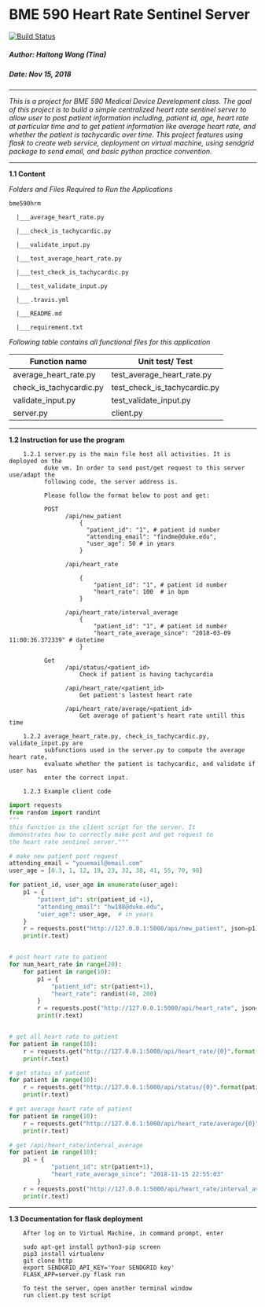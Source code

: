 # BME 590 Heart Rate Sentinel Server

[![Build Status](https://travis-ci.com/TinaHaitongWang/heart_rate_sentinel_server.svg?branch=master)](https://travis-ci.com/TinaHaitongWang/heart_rate_sentinel_server)

##### Author: Haitong Wang (Tina)
##### Date: Nov 15, 2018 

----

_This is a project for BME 590 Medical Device Development class. The goal of this 
project is to build a simple centralized heart rate sentinel server to allow user to post patient information 
including, patient id, age, heart rate at particular time and to get patient 
information like average heart rate, and whether the patient is tachycardic over time. This 
project features using flask to create web service, deployment on virtual machine, using sendgrid package to
send email, and basic python practice convention._

-----

**1.1 Content**

_Folders and Files Required to Run the Applications_

`bme590hrm` 
    
      |___average_heart_rate.py
 
      |___check_is_tachycardic.py 
  
      |___validate_input.py

      |___test_average_heart_rate.py
 
      |___test_check_is_tachycardic.py 
  
      |___test_validate_input.py      
      
      |___.travis.yml
      
      |___README.md
      
      |___requirement.txt
      
_Following table contains all functional files for this application_

 | Function name                             | Unit test/ Test                      |
 |-------------------------------------------|--------------------------------------|
 | average_heart_rate.py                     | test_average_heart_rate.py           |
 | check_is_tachycardic.py                   | test_check_is_tachycardic.py         |
 | validate_input.py                         | test_validate_input.py               |
 | server.py                                 | client.py                            |  
---

**1.2 Instruction for use the program**
        
        1.2.1 server.py is the main file host all activities. It is deployed on the 
              duke vm. In order to send post/get request to this server use/adapt the 
              following code, the server address is. 
              
              Please follow the format below to post and get: 
              
              POST  
                    /api/new_patient 
                        {
                          "patient_id": "1", # patient id number 
                          "attending_email": "findme@duke.edu", 
                          "user_age": 50 # in years
                        }
                    
                    /api/heart_rate
                    
                        {
                            "patient_id": "1", # patient id number 
                            "heart_rate": 100  # in bpm
                        }
                    
                    /api/heart_rate/interval_average
                        {
                            "patient_id": "1", # patient id number
                            "heart_rate_average_since": "2018-03-09 11:00:36.372339" # datetime
                        }
               
              Get 
                    /api/status/<patient_id>
                        Check if patient is having tachycardia
                    
                    /api/heart_rate/<patient_id>
                        Get patient's lastest heart rate 
                    
                    /api/heart_rate/average/<patient_id>
                        Get average of patient's heart rate untill this time
                               
        1.2.2 average_heart_rate.py, check_is_tachycardic.py, validate_input.py are 
              subfunctions used in the server.py to compute the average heart rate, 
              evaluate whether the patient is tachycardic, and validate if user has
              enter the correct input.
              
        1.2.3 Example client code 
       
```python
import requests
from random import randint
"""
this function is the client script for the server. It 
demonstrates how to correctly make post and get request to
the heart rate sentinel server."""

# make new patient post request
attending_email = "youemail@email.com"
user_age = [0.3, 1, 12, 19, 23, 32, 38, 41, 55, 70, 90]

for patient_id, user_age in enumerate(user_age):
    p1 = {
        "patient_id": str(patient_id +1),
        "attending_email": "hw188@duke.edu",
        "user_age": user_age,  # in years
    }
    r = requests.post("http://127.0.0.1:5000/api/new_patient", json=p1)
    print(r.text)


# post heart rate to patient
for num_heart_rate in range(20):
    for patient in range(10):
        p1 = {
            "patient_id": str(patient+1),
            "heart_rate": randint(40, 200)
        }
        r = requests.post("http://127.0.0.1:5000/api/heart_rate", json=p1)
        print(r.text)


# get all heart rate to patient
for patient in range(10):
    r = requests.get("http://127.0.0.1:5000/api/heart_rate/{0}".format(patient+1))
    print(r.text)

# get status of patient
for patient in range(10):
    r = requests.get("http://127.0.0.1:5000/api/status/{0}".format(patient+1))
    print(r.text)

# get average heart rate of patient
for patient in range(10):
    r = requests.get("http://127.0.0.1:5000/api/heart_rate/average/{0}".format(patient+1))
    print(r.text)

# get /api/heart_rate/interval_average
for patient in range(10):
    p1 = {
            "patient_id": str(patient+1),
            "heart_rate_average_since": "2018-11-15 22:55:03"
        }
    r = requests.post("http://127.0.0.1:5000/api/heart_rate/interval_average", json=p1)
    print(r.text)

```
           
---

**1.3 Documentation for flask deployment**
        
        After log on to Virtual Machine, in command prompt, enter
        
        sudo apt-get install python3-pip screen
        pip3 install virtualenv
        git clone http 
        export SENDGRID_API_KEY='Your SENDGRID key'
        FLASK_APP=server.py flask run
        
        To test the server, open another terminal window 
        run client.py test script 
        
        
        

